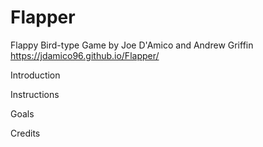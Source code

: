 # Flapper


Flappy Bird-type Game by Joe D'Amico and Andrew Griffin
https://jdamico96.github.io/Flapper/

Introduction

Instructions

Goals

Credits
